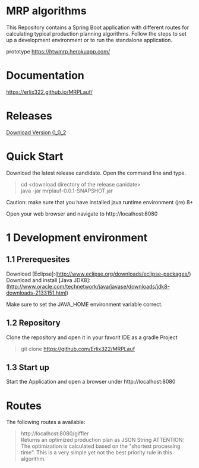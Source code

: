 # MRP algorithms
This Repository contains a Spring Boot application with different routes for calculating typical production planning algorithms.
Follow the steps to set up a development environment or to run the standalone application.

prototype
https://htwmrp.herokuapp.com/

# Documentation
https://erlix322.github.io/MRPLauf/

# Releases  
[Download Version 0_0_2](https://drive.google.com/open?id=0BwL4D4dBsZu_cmI2N3g0SlNjSEE)

# Quick Start
Download the latest release candidate.
Open the command line and type.  
> cd \<download directory of the release canidate\>  
> java -jar mrplauf-0.0.1-SNAPSHOT.jar

Caution: make sure that you have installed java runtime environment (jre) 8+  

Open your web browser and navigate to http://localhost:8080
# 1 Development environment

## 1.1 Prerequesites
Download [Eclipse]:(http://www.eclipse.org/downloads/eclipse-packages/)
Download and install [Java JDK8]:(http://www.oracle.com/technetwork/java/javase/downloads/jdk8-downloads-2133151.html)

Make sure to set the JAVA_HOME environment variable correct.

## 1.2 Repository
Clone the repository and open it in your favorit IDE as a gradle Project

> git clone https://github.com/Erlix322/MRPLauf

## 1.3 Start up
Start the Application and open a browser under http://localhost:8080

# Routes

The following routes a available: 
> http://localhost:8080/giffler  
Returns an optimized production plan as JSON String
ATTENTION: The optimization is calculated based on the "shortest processing time". This is a very simple yet not the best priority rule in this algorithm.


